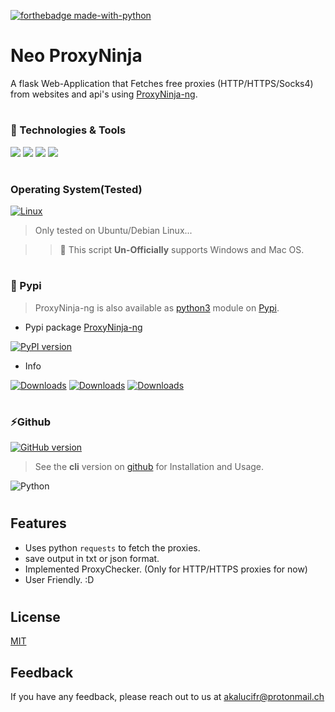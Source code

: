 [![forthebadge made-with-python](http://ForTheBadge.com/images/badges/made-with-python.svg)](https://www.python.org/)



##
# Neo ProxyNinja
A flask Web-Application that Fetches free proxies (HTTP/HTTPS/Socks4) from websites and api's using [ProxyNinja-ng](https://pypi.org/project/proxy-ninja-ng/).

#

### 🔧 Technologies & Tools

![](https://img.shields.io/badge/OS-Linux-informational?style=flat-square&logo=kali-linux&logoColor=white&color=5194f0&bgcolor=110d17)
![](https://img.shields.io/badge/Editor-VS-informational?style=flat-square&logo=visual-studio&logoColor=white&color=5194f0)
![](https://img.shields.io/badge/Language-python-informational?style=flat-square&logo=python&logoColor=white&color=5194f0&bgcolor=110d17)
![](https://img.shields.io/badge/framework-flask-informational?style=flat-square&logo=flask&logoColor=white&color=5194f0&bgcolor=110d17)
##
#
### Operating System(Tested)
[![Linux](https://svgshare.com/i/Zhy.svg)](https://svgshare.com/i/Zhy.svg)

> Only tested on Ubuntu/Debian Linux...

>> 🚨 This script **Un-Officially** supports Windows and Mac OS.
##
#
### 🗿 Pypi
> ProxyNinja-ng is also available as [python3](https://www.python.org/) module on [Pypi](https://pypi.org/).

- Pypi package [ProxyNinja-ng](https://pypi.org/project/proxy-ninja-ng/)

[![PyPI version](https://badge.fury.io/py/proxy-ninja-ng.svg)](https://badge.fury.io/py/proxy-ninja-ng)

- Info 

[![Downloads](https://pepy.tech/badge/proxy-ninja-ng)](https://pepy.tech/project/proxy-ninja-ng)
[![Downloads](https://pepy.tech/badge/proxy-ninja-ng/month)](https://pepy.tech/project/proxy-ninja-ng/month)
[![Downloads](https://pepy.tech/badge/proxy-ninja-ng/week)](https://pepy.tech/project/proxy-ninja-ng/week)
##
#
### ⚡️Github
[![GitHub version](https://badge.fury.io/gh/sc4rfurry%2FProxy-Ninja.svg)](https://badge.fury.io/gh/sc4rfurry%2FProxy-Ninja)
> See the **cli** version on [github](https://github.com/sc4rfurry/ProxyNinja-ng) for Installation and Usage.


![Python](https://img.shields.io/badge/python-3670A0?style=for-the-badge&logo=python&logoColor=ffdd54)


##
#
## Features

- Uses python `requests` to fetch the proxies.
- save output in txt or json format.
- Implemented ProxyChecker. (Only for HTTP/HTTPS proxies for now)
- User Friendly. :D

#
## License

[MIT](https://choosealicense.com/licenses/mit/)


## Feedback

If you have any feedback, please reach out to us at akalucifr@protonmail.ch

